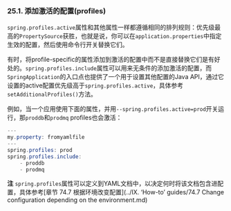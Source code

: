 ### 25.1. 添加激活的配置(profiles)

`spring.profiles.active`属性和其他属性一样都遵循相同的排列规则：优先级最高的`PropertySource`获胜，也就是说，你可以在`application.properties`中指定生效的配置，然后使用命令行开关替换它们。

有时，将profile-specific的属性添加到激活的配置中而不是直接替换它们是有好处的。`spring.profiles.include`属性可以用来无条件的添加激活的配置，而`SpringApplication`的入口点也提供了一个用于设置其他配置的Java API，通过它设置的active配置优先级高于`spring.profiles.active`，具体参考`setAdditionalProfiles()`方法。

例如，当一个应用使用下面的属性，并用`--spring.profiles.active=prod`开关运行，那`proddb`和`prodmq` profiles也会激活：
```java
---
my.property: fromyamlfile
---
spring.profiles: prod
spring.profiles.include:
	- proddb
	- prodmq
```
**注** `spring.profiles`属性可以定义到YAML文档中，以决定何时将该文档包含进配置，具体参考[章节 74.7 根据环境改变配置](../IX. ‘How-to’ guides/74.7 Change configuration depending on the environment.md)
